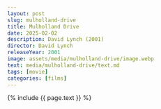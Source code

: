 ```yaml
---
layout: post
slug: mulholland-drive
title: Mulholland Drive
date: 2025-02-02
description: David Lynch (2001)
director: David Lynch
releaseYear: 2001
image: assets/media/mulholland-drive/image.webp
text: media/mulholland-drive/text.md
tags: [movie]
categories: [films]
---
```


{% include  {{ page.text }} %}


